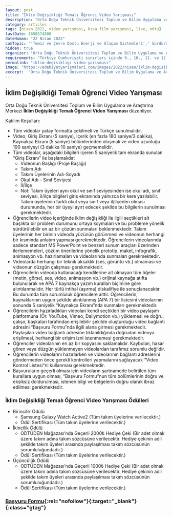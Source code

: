 ```yaml
---
layout: post
title: "İklim Değişikliği Temalı Öğrenci Video Yarışması"
description: "Orta Doğu Teknik Üniversitesi Toplum ve Bilim Uygulama ve Araştırma Merkezi 'İklim Değişikliği Temalı Öğrenci Video Yarışması' düzenliyor."
category: articles
tags: [nisan 2022, video yarışması, kısa film yarışması, lise, odtu]
lastDate: 1650574800
dateHuman: "22 Nisan 2022"
comTopic: "'Temiz ve Çevre Dostu Enerji ve Ulaşım Sistemleri',' Sürdürülebilir Kentler ve Binalar', 'Toksik İçermeyen Bir Çevre İçin Sıfır Kirlilik'"
hidden: true
organizer: "Orta Doğu Teknik Üniversitesi Toplum ve Bilim Uygulama ve Araştırma Merkezi"
requirements: "Türkiye Cumhuriyeti sınırları içinde 9., 10., 11. ve 12. sınıflarda öğrenim gören lise öğrencileri en az iki en fazla üç kişilik takımlar halinde yarışmaya katılabilir."
permalink: "iklim-degisikligi-video-yarismasi"
image: "https://edebiyatyarismalari.com/images/2022/nisan/iklim-degisikligi-video-yarismasi.jpg"
excerpt:  "Orta Doğu Teknik Üniversitesi Toplum ve Bilim Uygulama ve Araştırma Merkezi <strong> İklim Değişikliği Temalı Öğrenci Video Yarışması </strong> düzenliyor."
---
```


## İklim Değişikliği Temalı Öğrenci Video Yarışması
Orta Doğu Teknik Üniversitesi Toplum ve Bilim Uygulama ve Araştırma Merkezi **İklim Değişikliği Temalı Öğrenci Video Yarışması** düzenliyor.


Katılım Koşulları:
- Tüm videolar yatay formatta çekilmeli ve Türkçe sunulmalıdır. 
- Video; Giriş Ekranı (5 saniye), İçerik (en fazla 180 saniye/3 dakika), Kaynakça Ekranı (5 saniye) bölümlerinden oluşmalı ve video uzunluğu 190 saniyeyi (3 dakika 10 saniye) geçmemelidir. 
- Tüm videolar, aşağıdaki bilgileri içeren 5 saniyelik tam ekranda sunulan “Giriş Ekranı” ile başlamalıdır:
    - Videonun Başlığı (Proje Başlığı)
    - Takım Adı
    - Takım Üyelerinin Adı-Soyadı
    - Okul Adı – Sınıf Seviyesi
    - İl/İlçe
    - Not: Takım üyeleri aynı okul ve sınıf seviyesinden ise okul adı, sınıf seviyesi, il/ilçe bilgileri giriş ekranında yalnızca bir kere yazılabilir. Takım üyelerinin farklı okul veya sınıf veya il/ilçeden olması durumunda, her bir üyeyi ayırt edecek şekilde bu bilgilerin sunulması gerekmektedir.  
- Öğrencilerin video içeriğinde iklim değişikliği ile ilgili seçtikleri alt başlıkta bir problem durumunu ortaya koymaları ve bu probleme yönelik sürdürülebilir en az bir çözüm sunmaları beklenmektedir. Takım üyelerinin her birinin videoda yüzünün görünmesi ve videonun herhangi bir kısmında anlatım yapması gerekmektedir. Öğrencilerin videolarında sadece standart MS PowerPoint ve benzeri sunum araçları üzerinden ilerlememeleri, çözüm önerilerine yönelik prototip, maket, infografik, animasyon vb. hazırlamaları ve videolarında sunmaları gerekmektedir. 
- Videolarda herhangi bir teknik aksaklık (ses, görüntü vb.) olmaması ve videonun düzgün çalışması gerekmektedir. 
- Öğrencilerin videoda kullanacağı kendilerine ait olmayan tüm öğeler (metin, görsel, ses, video, animasyon vb.) orijinal kaynağa atıfta bulunularak ve APA 7 kaynakça yazım kuralları biçimine göre alıntılanmalıdır. Her türlü intihal (aşırma) diskalifiye ile sonuçlanacaktır. Bu durumda tüm sorumluluk öğrencilere aittir. Öğrencilerin, kaynaklarının uygun şekilde alıntılanmış (APA 7) bir listesini videolarının sonunda 5 saniyelik “Kaynakça Ekranı”nda sunmaları gerekmektedir.
- Öğrencilerin hazırladıkları videoları kendi seçtikleri bir video paylaşım platformuna (Ör. YouTube, Vimeo, Dailymotion vb.) yüklemesi ve doğru, çalışır, başkaları tarafından erişilebilir şekilde oluşturduğu video bağlantı adresini “Başvuru Formu”nda ilgili alana girmesi gerekmektedir. Paylaşılan video bağlantı adresine tıklanıldığında doğrudan videoya erişilmesi, herhangi bir erişim izni istenmemesi gerekmektedir. 
- Öğrenciler videolarının en az bir kopyasını saklamalıdır. Kaybolan, hasar gören veya düzgün yüklenmeyen videolardan tarafımız sorumlu değildir.
- Öğrencilerin videolarını hazırlarken ve videolarının bağlantı adreslerini göndermeden önce gerekli kontrolleri yapmalarını sağlayacak “Video Kontrol Listesi“ni kullanması gerekmektedir.
- Başvuruların geçerli olması için videoların şartnamede belirtilen tüm kurallara uygun olması, “Başvuru Formu”nun tüm bölümlerinin doğru ve eksiksiz doldurulması, istenen bilgi ve belgelerin doğru olarak ibraz edilmesi gerekmektedir. 

### İklim Değişikliği Temalı Öğrenci Video Yarışması Ödülleri
- Birincilik Ödülü 
    - Samsung Galaxy Watch Active2 (Tüm takım üyelerine verilecektir.)
    - Ödül Sertifikası (Tüm takım üyelerine verilecektir.)
- İkincilik Ödülü
    - ODTÜDEN Mağazası’nda Geçerli 2000₺ Hediye Çeki (Bir adet olmak üzere takım adına takım sözcüsüne verilecektir. Hediye çekinin adil şekilde takım üyeleri arasında paylaşılması takım sözcüsünün sorumluluğundadır.)
    - Ödül Sertifikası (Tüm takım üyelerine verilecektir.)
- Üçüncülük Ödülü
    - ODTÜDEN Mağazası’nda Geçerli 1000₺ Hediye Çeki (Bir adet olmak üzere takım adına takım sözcüsüne verilecektir. Hediye çekinin adil şekilde takım üyeleri arasında paylaşılması takım sözcüsünün sorumluluğundadır.)
    - Ödül Sertifikası (Tüm takım üyelerine verilecektir.)

### [Başvuru Formu](https://tbm.metu.edu.tr/iep-basvuru/?ref=edebiyatyarismalari.com){:rel="nofollow"}{:target="_blank"}{:class="gtag"}